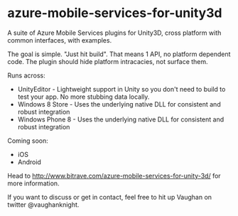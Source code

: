 azure-mobile-services-for-unity3d
=================================

A suite of Azure Mobile Services plugins for Unity3D, cross platform with common interfaces, with examples.

The goal is simple.  "Just hit build".  That means 1 API, no platform dependent code.  The plugin should hide platform intracacies, not surface them.

Runs across:
- UnityEditor - Lightweight support in Unity so you don't need to build to test your app.  No more stubbing data locally.
- Windows 8 Store - Uses the underlying native DLL for consistent and robust integration
- Windows Phone 8 - Uses the underlying native DLL for consistent and robust integration

Coming soon:
- iOS
- Android

Head to http://www.bitrave.com/azure-mobile-services-for-unity-3d/ for more information.

If you want to discuss or get in contact, feel free to hit up Vaughan on twitter @vaughanknight.
